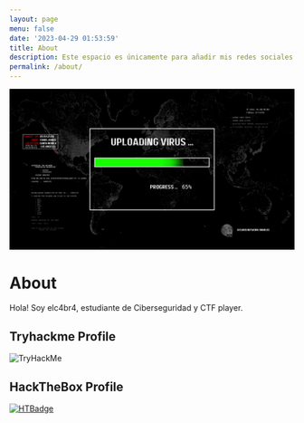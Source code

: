 ```yaml
---
layout: page
menu: false
date: '2023-04-29 01:53:59'
title: About
description: Este espacio es únicamente para añadir mis redes sociales.
permalink: /about/
---
```


<img class="img" src="/assets/images/about.png" alt="elc4br4">

# About

Hola! Soy elc4br4, estudiante de Ciberseguridad y CTF player.

## Tryhackme Profile

<img src="https://tryhackme-badges.s3.amazonaws.com/ELC4BR4.png" alt="TryHackMe">

## HackTheBox Profile

[![HTBadge](https://www.hackthebox.eu/badge/image/533771)](https://www.hackthebox.com/home/users/profile/533771)

